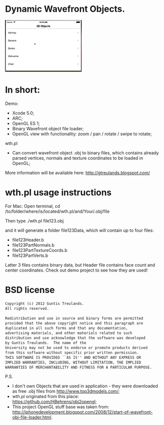 Dynamic Wavefront Objects.
===

![PreviewImage](https://github.com/GuntisTreulands/dwo/blob/master/example.gif?raw=true)


In short:
===

Demo:

 - Xcode 5.0;
 - ARC;
 - OpenGL ES 1;
 - Binary Wavefront object file loader;
 - OpenGL view with functionality: zoom / pan / rotate / swipe to rotate;

wth.pl

 - Can convert wavefront object .obj to binary files, which contains already parsed vertices, normals and texture coordinates to be loaded in OpenGL; 
 
More information will be available here: http://gtreulands.blogspot.com/


wth.pl usage instructions
===

For Mac:
Open terminal, cd /to/folder/where/is/located/wth.pl/and/Your/.obj/file

Then type ./wth.pl file123.obj

and it will generate a folder file123Data, which will contain up to four files:
 - file123Header.b
 - file123PartNormals.b
 - file123PartTextureCoords.b
 - file123PartVerts.b

Latter 3 files contains binary data, but Header file contains face count and center coordinates. Check out demo project to see how they are used!

BSD license
===

	Copyright (c) 2012 Guntis Treulands.
	All rights reserved.

	Redistribution and use in source and binary forms are permitted
	provided that the above copyright notice and this paragraph are
	duplicated in all such forms and that any documentation,
	advertising materials, and other materials related to such
	distribution and use acknowledge that the software was developed
	by Guntis Treulands.  The name of the
	University may not be used to endorse or promote products derived
	from this software without specific prior written permission.
	THIS SOFTWARE IS PROVIDED ``AS IS'' AND WITHOUT ANY EXPRESS OR
	IMPLIED WARRANTIES, INCLUDING, WITHOUT LIMITATION, THE IMPLIED
	WARRANTIES OF MERCHANTABILITY AND FITNESS FOR A PARTICULAR PURPOSE.
	

P.S. 
 - I don't own Objects that are used in application - they were downloaded as free .obj files from http://www.top3dmodels.com/;
 - wth.pl originated from this place: https://github.com/HBehrens/obj2opengl;
 - This project OpenGL stuff base was taken from: http://iphonedevelopment.blogspot.com/2008/12/start-of-wavefront-obj-file-loader.html.